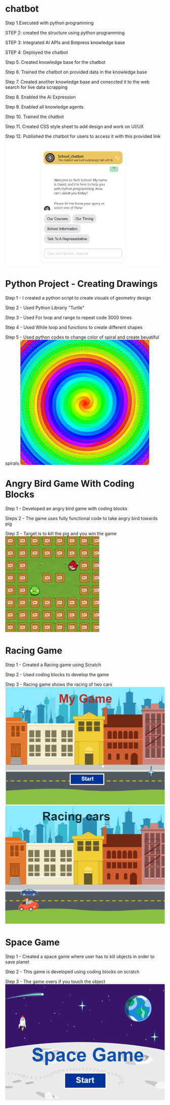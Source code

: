 # chatbot

Step 1.Executed with python programming

STEP 2: created the structure using python programming

STEP 3: Integrated AI APIs and Botpress knowledge base

STEP 4: Deployed the chatbot

Step 5. Created knowledge base for the chatbot

Step 6. Trained the chatbot on provided data in the knowledge base

Step 7. Created another knowledge base and coneccted it to the web search for live data scrapping

Step 8. Enabled the AI Expression

Step 9. Enabled all knowledge agents

Step 10. Trained the chatbot

Step 11. Created CSS style sheet to add design and work on UI/UX

Step 12. Published the chatbot for users to access it with this provided link
![](https://github.com/Yusicool/Yusra_projects/blob/main/images/chatbot%20img.png)



# Python Project - Creating Drawings

Step 1 - I created a python script to create visuals of geometry design

Step 2 - Used Python Librariy "Turtle"

Step 3 - Used For loop and range to repeat code 3000 times

Step 4 - Used While loop and functions to create different shapes

Step 5 - Used python codes to change color of spiral and create beuatiful spirals
![](https://github.com/Yusicool/Yusra_projects/blob/main/images/python%20geomentry%20design.png?raw=true)


# Angry Bird Game With Coding Blocks

Step 1 - Developed an angry bird game with coding blocks

Steps 2 - The game uses fully functional code to take angry bird towards pig

Step 3 - Target is to kill the pig and you win the game
![](https://github.com/Yusicool/Yusra_projects/blob/main/images/Screenshot%202025-02-08%20170712.png?raw=true)


# Racing Game

Step 1 - Created a Racing game using Scratch

Step 2 - Used coding blocks to develop the game

Step 3 - Racing game shows the racing of two cars
![](https://github.com/Yusicool/Yusra_projects/blob/main/images/acing%20game%20start.png?raw=true)
![](https://github.com/Yusicool/Yusra_projects/blob/main/images/raing%20game.png?raw=true)


# Space Game

Step 1 - Created a space game where user has to kill objects in order to save planet

Step 2 - This game is developed using coding blocks on scratch

Step 3 - The game overs if you touch the object
![](https://github.com/Yusicool/Yusra_projects/blob/main/images/spacegame.png?raw=true)
![]()
